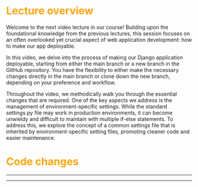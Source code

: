 # <span style="color:orange">Lecture overview</span>

Welcome to the next video lecture in our course! Building upon the foundational knowledge from the previous lectures, this session focuses on an often overlooked yet crucial aspect of web application development: how to make our app deployable.

In this video, we delve into the process of making our Django application deployable, starting from either the main branch or a new branch in the GitHub repository. You have the flexibility to either make the necessary changes directly in the main branch or clone down the new branch, depending on your preference and workflow.

Throughout the video, we methodically walk you through the essential changes that are required. One of the key aspects we address is the management of environment-specific settings. While the standard settings.py file may work in production environments, it can become unwieldy and difficult to maintain with multiple if-else statements. To address this, we explore the concept of a common settings file that is inherited by environment-specific setting files, promoting cleaner code and easier maintenance.

# <span style="color:orange">Code changes</span>

***
***